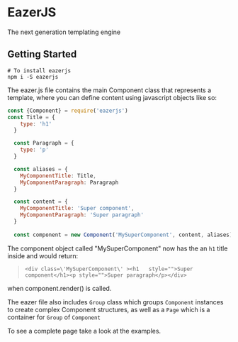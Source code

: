 # EazerJS

The next generation templating engine


## Getting Started

```
# To install eazerjs
npm i -S eazerjs
```

The eazer.js file contains the main Component class that represents a template, where you can
define content using javascript objects like so:

```js
const {Component} = require('eazerjs')
const Title = {
    type: 'h1'
  }

  const Paragraph = {
    type: 'p'
  }

  const aliases = {
    MyComponentTitle: Title,
    MyComponentParagraph: Paragraph
  }   

  const content = {
    MyComponentTitle: 'Super component',
    MyComponentParagraph: 'Super paragraph'
  }
  
  const component = new Component('MySuperComponent', content, aliases)
```

The component object called "MySuperComponent" now has the an `h1` title inside and would return:

> `<div class=\'MySuperComponent\' ><h1   style="">Super component</h1><p style="">Super paragraph</p></div>`

when component.render() is called.

The eazer file also includes `Group` class which groups `Component` instances to create complex Component structures,
as well as a `Page` which is a container for `Group` of `Component`

To see a complete page take a look at the examples.

